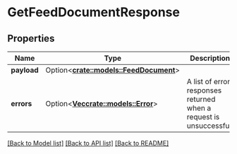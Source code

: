 # GetFeedDocumentResponse

## Properties

Name | Type | Description | Notes
------------ | ------------- | ------------- | -------------
**payload** | Option<[**crate::models::FeedDocument**](FeedDocument.md)> |  | [optional]
**errors** | Option<[**Vec<crate::models::Error>**](Error.md)> | A list of error responses returned when a request is unsuccessful. | [optional]

[[Back to Model list]](../README.md#documentation-for-models) [[Back to API list]](../README.md#documentation-for-api-endpoints) [[Back to README]](../README.md)


